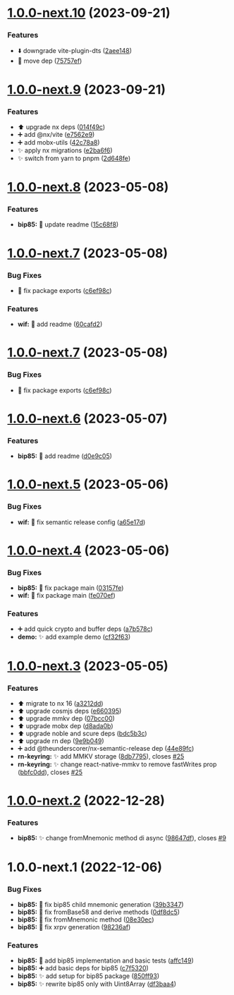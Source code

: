 # [1.0.0-next.10](https://github.com/nabla-studio/nablajs/compare/bip85-v1.0.0-next.9...bip85-v1.0.0-next.10) (2023-09-21)


### Features

* :arrow_down: downgrade vite-plugin-dts ([2aee148](https://github.com/nabla-studio/nablajs/commit/2aee1484a2a7bdd82beeb74601d1f4b30263c3f5))
* :wrench: move dep ([75757ef](https://github.com/nabla-studio/nablajs/commit/75757ef70c1ec187c4bf1835b56af02520d4c004))

# [1.0.0-next.9](https://github.com/nabla-studio/nablajs/compare/bip85-v1.0.0-next.8...bip85-v1.0.0-next.9) (2023-09-21)


### Features

* :arrow_up: upgrade nx deps ([014f49c](https://github.com/nabla-studio/nablajs/commit/014f49cee610cf1a17b12cdce046db426dc36281))
* :heavy_plus_sign: add @nx/vite ([e7562e9](https://github.com/nabla-studio/nablajs/commit/e7562e9f31abbdc882fb5f6f0eb8c89581867e0a))
* :heavy_plus_sign: add mobx-utils ([42c78a8](https://github.com/nabla-studio/nablajs/commit/42c78a8a9fa83bc862087cb77f83af8c94be6ac5))
* :sparkles: apply nx migrations ([e2ba6f6](https://github.com/nabla-studio/nablajs/commit/e2ba6f6a4c691abdef3fe4e1f8b46787b9a0615d))
* :sparkles: switch from yarn to pnpm ([2d648fe](https://github.com/nabla-studio/nablajs/commit/2d648fe2cff7e74c0349910dd6cd6e255cc3159a))

# [1.0.0-next.8](https://github.com/nabla-studio/nablajs/compare/bip85-v1.0.0-next.7...bip85-v1.0.0-next.8) (2023-05-08)


### Features

* **bip85:** :memo: update readme ([15c68f8](https://github.com/nabla-studio/nablajs/commit/15c68f8fd54ee8aabc86a1c1cd1bf7423e58115e))

# [1.0.0-next.7](https://github.com/nabla-studio/nablajs/compare/bip85-v1.0.0-next.6...bip85-v1.0.0-next.7) (2023-05-08)


### Bug Fixes

* :wrench: fix package exports ([c6ef98c](https://github.com/nabla-studio/nablajs/commit/c6ef98ca22e3ff87cce4a15a63b4c7f21574afb5))


### Features

* **wif:** :memo: add readme ([60cafd2](https://github.com/nabla-studio/nablajs/commit/60cafd2e294213d8cf6b2a6f49bb7641a89e036a))

# [1.0.0-next.7](https://github.com/nabla-studio/nablajs/compare/bip85-v1.0.0-next.6...bip85-v1.0.0-next.7) (2023-05-08)


### Bug Fixes

* :wrench: fix package exports ([c6ef98c](https://github.com/nabla-studio/nablajs/commit/c6ef98ca22e3ff87cce4a15a63b4c7f21574afb5))

# [1.0.0-next.6](https://github.com/nabla-studio/nablajs/compare/bip85-v1.0.0-next.5...bip85-v1.0.0-next.6) (2023-05-07)


### Features

* **bip85:** :memo: add readme ([d0e9c05](https://github.com/nabla-studio/nablajs/commit/d0e9c05082e37b3539171f5df6f9d2c4f39d1a88))

# [1.0.0-next.5](https://github.com/nabla-studio/nablajs/compare/bip85-v1.0.0-next.4...bip85-v1.0.0-next.5) (2023-05-06)


### Bug Fixes

* **wif:** :wrench: fix semantic release config ([a65e17d](https://github.com/nabla-studio/nablajs/commit/a65e17da83f7a9b750c824ce354aa75314d5e719))

# [1.0.0-next.4](https://github.com/nabla-studio/nablajs/compare/bip85-v1.0.0-next.3...bip85-v1.0.0-next.4) (2023-05-06)


### Bug Fixes

* **bip85:** :bug: fix package main ([03157fe](https://github.com/nabla-studio/nablajs/commit/03157fe6a1f5c6901c5845d161206fb3459e29fb))
* **wif:** :bug: fix package main ([fe070ef](https://github.com/nabla-studio/nablajs/commit/fe070ef92825a03f34d6dcc63cb4b172aab46164))


### Features

* :heavy_plus_sign: add quick crypto and buffer deps ([a7b578c](https://github.com/nabla-studio/nablajs/commit/a7b578ca5b364596cae04f716ff83b3040cdfb9d))
* **demo:** :sparkles: add example demo ([cf32f63](https://github.com/nabla-studio/nablajs/commit/cf32f63289df2315ad95b2b0c4ba90e7658ef26b))

# [1.0.0-next.3](https://github.com/nabla-studio/nablajs/compare/bip85-v1.0.0-next.2...bip85-v1.0.0-next.3) (2023-05-05)


### Features

* :arrow_up: migrate to nx 16 ([a3212dd](https://github.com/nabla-studio/nablajs/commit/a3212ddbe7d1a785fb8effe68ce86d7144615dc9))
* :arrow_up: upgrade cosmjs deps ([e660395](https://github.com/nabla-studio/nablajs/commit/e660395218170d6d3b9605f6cc2c6e9b0dc57a84))
* :arrow_up: upgrade mmkv dep ([07bcc00](https://github.com/nabla-studio/nablajs/commit/07bcc001e231e43935da612e5c24bd680f32de54))
* :arrow_up: upgrade mobx dep ([d8ada0b](https://github.com/nabla-studio/nablajs/commit/d8ada0b5db22841315e93b97de358087c90d9dbd))
* :arrow_up: upgrade noble and scure deps ([bdc5b3c](https://github.com/nabla-studio/nablajs/commit/bdc5b3c038e7a463b92f8f57506025d017f84f2b))
* :arrow_up: upgrade rn dep ([9e9b049](https://github.com/nabla-studio/nablajs/commit/9e9b04924f2cf726fefdd861a93f8497ac7a9705))
* :heavy_plus_sign: add @theunderscorer/nx-semantic-release dep ([44e89fc](https://github.com/nabla-studio/nablajs/commit/44e89fc78d71b5df5ae657f37d91f6ba6257e123))
* **rn-keyring:** :sparkles: add MMKV storage ([8db7795](https://github.com/nabla-studio/nablajs/commit/8db7795c789d25291fc331b64f6e78be852df861)), closes [#25](https://github.com/nabla-studio/nablajs/issues/25)
* **rn-keyring:** :sparkles: change react-native-mmkv to remove fastWrites prop ([bbfc0dd](https://github.com/nabla-studio/nablajs/commit/bbfc0dd75dde753af3aee323d87e67d906bf60ba)), closes [#25](https://github.com/nabla-studio/nablajs/issues/25)

# [1.0.0-next.2](https://github.com/nabla-studio/nablajs/compare/bip85-v1.0.0-next.1...bip85-v1.0.0-next.2) (2022-12-28)


### Features

* **bip85:** :sparkles: change fromMnemonic method di async ([98647df](https://github.com/nabla-studio/nablajs/commit/98647df6671e4dd4caed9fa5ce6043369a19ffdf)), closes [#9](https://github.com/nabla-studio/nablajs/issues/9)

# 1.0.0-next.1 (2022-12-06)


### Bug Fixes

* **bip85:** :bug: fix bip85 child mnemonic generation ([39b3347](https://github.com/nabla-studio/nablajs/commit/39b33476e39bf116ce55923ecb8c29f7a5f8bdf0))
* **bip85:** :bug: fix fromBase58 and derive methods ([0df8dc5](https://github.com/nabla-studio/nablajs/commit/0df8dc55527a7d7913a96b6a74e41ad2f22973bb))
* **bip85:** :bug: fix fromMnemonic method ([08e30ec](https://github.com/nabla-studio/nablajs/commit/08e30eccd9f27e9025969cb410408a02c1ff36c9))
* **bip85:** :bug: fix xrpv generation ([98236af](https://github.com/nabla-studio/nablajs/commit/98236afa93643edaf371c90016574e13f8c48956))


### Features

* **bip85:** :construction: add bip85 implementation and basic tests ([affc149](https://github.com/nabla-studio/nablajs/commit/affc1499a781bc50c8b29ecda5767f6c8e3fb171))
* **bip85:** :heavy_plus_sign: add basic deps for bip85 ([c7f5320](https://github.com/nabla-studio/nablajs/commit/c7f5320f9a70aa005d2d2c5cd032bef2f944cdb2))
* **bip85:** :sparkles: add setup for bip85 package ([850ff93](https://github.com/nabla-studio/nablajs/commit/850ff930892c1b8f4e7c657b6a2942d13e28213b))
* **bip85:** :sparkles: rewrite bip85 only with Uint8Array ([df3baa4](https://github.com/nabla-studio/nablajs/commit/df3baa4eca4166e491fc95262b2eb166e628c554))

